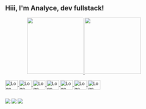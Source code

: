<link rel="stylesheet" href="https://cdn.jsdelivr.net/gh/devicons/devicon@v2.15.1/devicon.min.css">             

## Hiii, I'm Analyce, dev fullstack! 
<div align="center">
  <a href="https://github.com/analyceferreira">
  <img height="180em" src="https://github-readme-stats.vercel.app/api?username=analyceferreira&show_icons=true&theme=dracula&include_all_commits=true&count_private=true"/>
  <img height="180em" src="https://github-readme-stats.vercel.app/api/top-langs/?username=analyceferreira&layout=compact&langs_count=7&theme=dracula"/>
</div>
<div style="display: inline_block"><br>
  <img align="center" alt="Logo React" height="30" width="40" src="https://cdn.jsdelivr.net/gh/devicons/devicon/icons/react/react-original.svg">
  <img align="center" alt="Logo TypeScrip" height="30" width="40" src="https://cdn.jsdelivr.net/gh/devicons/devicon/icons/typescript/typescript-original.svg">
  <img align="center" alt="Logo Vue" height="30" width="40" src="https://cdn.jsdelivr.net/gh/devicons/devicon/icons/vuejs/vuejs-original.svg">
  <img align="center" alt="Logo Node.js" height="30" width="40" src="https://cdn.jsdelivr.net/gh/devicons/devicon/icons/nodejs/nodejs-original.svg" />
  <img align="center" alt="Logo Figma" height="30" width="40" src="https://cdn.jsdelivr.net/gh/devicons/devicon/icons/figma/figma-original.svg" />
  <img align="center" alt="Logo Photoshop" height="30" width="40" src="https://cdn.jsdelivr.net/gh/devicons/devicon/icons/photoshop/photoshop-plain.svg" />
  <img align="center" alt="Logo Illustrator" height="30" width="40" src="https://cdn.jsdelivr.net/gh/devicons/devicon/icons/illustrator/illustrator-plain.svg" />   

<!--- <img align="right" alt="Analyce-pic" height="150" style="border-radius:50px;" src="https://media.discordapp.net/attachments/932390186359328790/932391822184022076/icon-analyce-ferreira-dapont2.png?width=676&height=676"> -->
</div>

  ##

<div> 
  <a href="https://instagram.com/analyceferreirapro" target="_blank"><img src="https://img.shields.io/badge/-Instagram-%23E4405F?style=for-the-badge&logo=instagram&logoColor=white" target="_blank"></a>
  <a href = "mailto:contato@analyceferrira.com.br"><img src="https://img.shields.io/badge/-Mail-%23333?style=for-the-badge&logo=maildotru&logoColor=white" target="_blank"></a>
  <a href="https://www.linkedin.com/in/analyceferreiradapont/" target="_blank"><img src="https://img.shields.io/badge/-LinkedIn-%230077B5?style=for-the-badge&logo=linkedin&logoColor=white" target="_blank"></a> 
</div>
